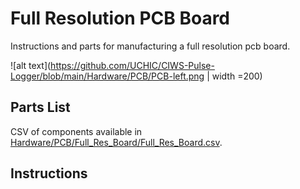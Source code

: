 # Full Resolution PCB Board
Instructions and parts for manufacturing a full resolution pcb board.

![alt text](https://github.com/UCHIC/CIWS-Pulse-Logger/blob/main/Hardware/PCB/PCB-left.png | width =200)

## Parts List
CSV of components available in [Hardware/PCB/Full_Res_Board/Full_Res_Board.csv](https://github.com/UCHIC/CIWS-Pulse-Logger/blob/main/Hardware/PCB/Full_Res_Board/Full_Res_Board.csv).

## Instructions
